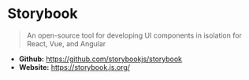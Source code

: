 # Storybook
> An open-source tool for developing UI components in isolation for React, Vue, and Angular

* **Github:** https://github.com/storybookjs/storybook
* **Website:** https://storybook.js.org/